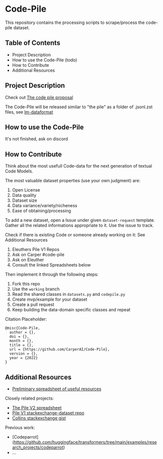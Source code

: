 # Code-Pile 
This repository contains the processing scripts to scrape/process the code-pile dataset.

## Table of Contents
* Project Description
* How to use the Code-Pile (todo)
* How to Contribute
* Additional Resources

## Project Description
Check out [The code pile proposal](https://carperai.notion.site/Code-Pile-Organization-adfe8babbe07451cbd489a50cc0c985a)

The Code-Pile will be released similar to "the pile" as a folder of .jsonl.zst files, see [lm-dataformat](https://github.com/EleutherAI/lm_dataformat)

## How to use the Code-Pile
It's not finished, ask on discord

## How to Contribute
Think about the most usefull Code-data for the next generation of textual Code Models. 

The most valuable dataset properties (use your own judgment) are:
1. Open License
2. Data quality
3. Dataset size
4. Data variance/variety/nicheness
5. Ease of obtaining/processing

To add a new dataset, open a Issue under given `dataset-request` template. Gather all the related informations appropriate to it. Use the issue to track.

Check if there is existing Code or someone already working on it:
See Additional Resources

1. Eleuthers Pile V1 Repos
2. Ask on Carper #code-pile
3. Ask on Eleuther
4. Consult the linked Spreadsheets below

Then implement it through the following steps:

1. Fork this repo
2. Use the `working` branch
3. Read the shared classes in `datasets.py` and `codepile.py`
4. Create mvp/example for your dataset
5. Create a pull request
6. Keep building the data-domain specific classes and repeat 

Citation Placeholder:
```
@misc{Code-Pile,
  author = {},
  doi = {},
  month = {},
  title = {},
  url = {https://github.com/CarperAI/Code-Pile},
  version = {},
  year = {2022}
}
```

## Additional Resources
* [Preliminary spreadsheet of useful resources](https://docs.google.com/spreadsheets/d/1OrOnv-Cv1wRq0jNk4AegHiMtLk88YQDz5b1TP-o5SE8/edit#gid=0)

Closely related projects:

* [The Pile V2 spreadsheet](https://docs.google.com/spreadsheets/d/1nVxbXj0k-5p9kY_TlY8xMnpsqp_JNlWXpD48L8hXH8E/edit#gid=906372269)
* [Pile V1 stackexchange-dataset repo](https://github.com/EleutherAI/stackexchange-dataset/tree/fc34e85c12a5a2fb41b324db1c416cdac8ca5732)
* [Collins stackexchange gist](https://gist.github.com/craffel/a1e2aff893776d0ef2b0a95ed0fd7e7a)

Previous work:
* [Codeparrot] (https://github.com/huggingface/transformers/tree/main/examples/research_projects/codeparrot)
* ...
